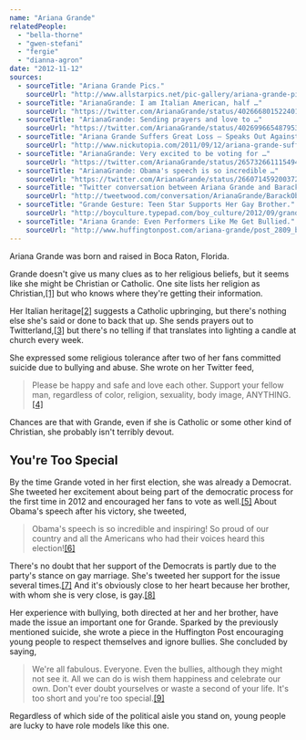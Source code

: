 ```yaml
---
name: "Ariana Grande"
relatedPeople:
  - "bella-thorne"
  - "gwen-stefani"
  - "fergie"
  - "dianna-agron"
date: "2012-11-12"
sources:
  - sourceTitle: "Ariana Grande Pics."
    sourceUrl: "http://www.allstarpics.net/pic-gallery/ariana-grande-pics.htm"
  - sourceTitle: "ArianaGrande: I am Italian American, half …"
    sourceUrl: "https://twitter.com/ArianaGrande/status/40266680152240128"
  - sourceTitle: "ArianaGrande: Sending prayers and love to …"
    sourceUrl: "https://twitter.com/ArianaGrande/status/40269966548795392"
  - sourceTitle: "Ariana Grande Suffers Great Loss – Speaks Out Against Violence and Bullying."
    sourceUrl: "http://www.nickutopia.com/2011/09/12/ariana-grande-suffers-great-loss-speaks-out-against-violence-and-bullying/"
  - sourceTitle: "ArianaGrande: Very excited to be voting for …"
    sourceUrl: "https://twitter.com/ArianaGrande/status/265732661115494401"
  - sourceTitle: "ArianaGrande: Obama's speech is so incredible …"
    sourceUrl: "https://twitter.com/ArianaGrande/status/266071459200372737"
  - sourceTitle: "Twitter conversation between Ariana Grande and Barack Obama."
    sourceUrl: "http://tweetwood.com/conversation/ArianaGrande/BarackObama"
  - sourceTitle: "Grande Gesture: Teen Star Supports Her Gay Brother."
    sourceUrl: "http://boyculture.typepad.com/boy_culture/2012/09/grande-gesture-teen-star-supports-her-gay-brother.html"
  - sourceTitle: "Ariana Grande: Even Performers Like Me Get Bullied."
    sourceUrl: "http://www.huffingtonpost.com/ariana-grande/post_2809_b_1193895.html"
---
```


Ariana Grande was born and raised in Boca Raton, Florida.

Grande doesn't give us many clues as to her religious beliefs, but it seems like she might be Christian or Catholic. One site lists her religion as Christian,<a class="source-citation" href="http://www.allstarpics.net/pic-gallery/ariana-grande-pics.htm" title="Ariana Grande Pics.">[1]</a> but who knows where they're getting their information.

Her Italian heritage<a class="source-citation" href="https://twitter.com/ArianaGrande/status/40266680152240128" title="ArianaGrande: I am Italian American, half …">[2]</a> suggests a Catholic upbringing, but there's nothing else she's said or done to back that up. She sends prayers out to Twitterland,<a class="source-citation" href="https://twitter.com/ArianaGrande/status/40269966548795392" title="ArianaGrande: Sending prayers and love to …">[3]</a> but there's no telling if that translates into lighting a candle at church every week.

She expressed some religious tolerance after two of her fans committed suicide due to bullying and abuse. She wrote on her Twitter feed,

>Please be happy and safe and love each other. Support your fellow man, regardless of color, religion, sexuality, body image, ANYTHING.<a class="source-citation" href="http://www.nickutopia.com/2011/09/12/ariana-grande-suffers-great-loss-speaks-out-against-violence-and-bullying/" title="Ariana Grande Suffers Great Loss – Speaks Out Against Violence and Bullying.">[4]</a>

Chances are that with Grande, even if she is Catholic or some other kind of Christian, she probably isn't terribly devout.


## You're Too Special

By the time Grande voted in her first election, she was already a Democrat. She tweeted her excitement about being part of the democratic process for the first time in 2012 and encouraged her fans to vote as well.<a class="source-citation" href="https://twitter.com/ArianaGrande/status/265732661115494401" title="ArianaGrande: Very excited to be voting for …">[5]</a> About Obama's speech after his victory, she tweeted,

>Obama's speech is so incredible and inspiring! So proud of our country and all the Americans who had their voices heard this election!<a class="source-citation" href="https://twitter.com/ArianaGrande/status/266071459200372737" title="ArianaGrande: Obama&apos;s speech is so incredible …">[6]</a>

There's no doubt that her support of the Democrats is partly due to the party's stance on gay marriage. She's tweeted her support for the issue several times.<a class="source-citation" href="http://tweetwood.com/conversation/ArianaGrande/BarackObama" title="Twitter conversation between Ariana Grande and Barack Obama.">[7]</a> And it's obviously close to her heart because her brother, with whom she is very close, is gay.<a class="source-citation" href="http://boyculture.typepad.com/boy_culture/2012/09/grande-gesture-teen-star-supports-her-gay-brother.html" title="Grande Gesture: Teen Star Supports Her Gay Brother.">[8]</a>

Her experience with bullying, both directed at her and her brother, have made the issue an important one for Grande. Sparked by the previously mentioned suicide, she wrote a piece in the Huffington Post encouraging young people to respect themselves and ignore bullies. She concluded by saying,

>We're all fabulous. Everyone. Even the bullies, although they might not see it. All we can do is wish them happiness and celebrate our own. Don't ever doubt yourselves or waste a second of your life. It's too short and you're too special.<a class="source-citation" href="http://www.huffingtonpost.com/ariana-grande/post_2809_b_1193895.html" title="Ariana Grande: Even Performers Like Me Get Bullied.">[9]</a>

Regardless of which side of the political aisle you stand on, young people are lucky to have role models like this one.